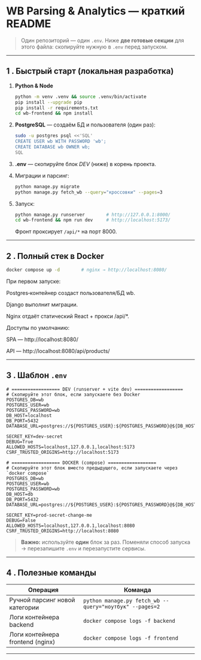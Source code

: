 # WB Parsing & Analytics — краткий README

> Один репозиторий — один `.env`. Ниже **две готовые секции** для этого файла: скопируйте нужную в `.env` перед запуском.

---

## 1 . Быстрый старт (локальная разработка)

1. **Python & Node**

   ```bash
   python -m venv .venv && source .venv/bin/activate
   pip install --upgrade pip
   pip install -r requirements.txt
   cd wb-frontend && npm install
   ```
2. **PostgreSQL** — создаём БД и пользователя (один раз):

   ```bash
   sudo -u postgres psql <<'SQL'
   CREATE USER wb WITH PASSWORD 'wb';
   CREATE DATABASE wb OWNER wb;
   SQL
   ```
3. **.env** — скопируйте блок *DEV* (ниже) в корень проекта.
4. Миграции и парсинг:

   ```bash
   python manage.py migrate
   python manage.py fetch_wb --query="кроссовки" --pages=3
   ```
5. Запуск:

   ```bash
   python manage.py runserver        # http://127.0.0.1:8000/
   cd wb-frontend && npm run dev     # http://localhost:5173/
   ```

   Фронт проксирует `/api/*` на порт 8000.

---

## 2 . Полный стек в Docker

```bash
docker compose up -d        # nginx → http://localhost:8080/
```

При первом запуске:

Postgres‑контейнер создаст пользователя/БД wb.

Django выполнит миграции.

Nginx отдаёт статический React + прокси /api/*.

Доступы по умолчанию:

SPA — http://localhost:8080/

API — http://localhost:8080/api/products/

---

## 3 . Шаблон `.env`

```dotenv
# ================== DEV (runserver + vite dev) ==================
# Скопируйте этот блок, если запускаете без Docker
POSTGRES_DB=wb
POSTGRES_USER=wb
POSTGRES_PASSWORD=wb
DB_HOST=localhost
DB_PORT=5432
DATABASE_URL=postgres://${POSTGRES_USER}:${POSTGRES_PASSWORD}@${DB_HOST}:${DB_PORT}/${POSTGRES_DB}

SECRET_KEY=dev-secret
DEBUG=True
ALLOWED_HOSTS=localhost,127.0.0.1,localhost:5173
CSRF_TRUSTED_ORIGINS=http://localhost:5173

# ================== DOCKER (compose) ==================
# Скопируйте этот блок вместо предыдущего, если запускаете через `docker compose`
POSTGRES_DB=wb
POSTGRES_USER=wb
POSTGRES_PASSWORD=wb
DB_HOST=db
DB_PORT=5432
DATABASE_URL=postgres://${POSTGRES_USER}:${POSTGRES_PASSWORD}@${DB_HOST}:${DB_PORT}/${POSTGRES_DB}

SECRET_KEY=prod-secret-change-me
DEBUG=False
ALLOWED_HOSTS=localhost,127.0.0.1,localhost:8080
CSRF_TRUSTED_ORIGINS=http://localhost:8080
```

> **Важно:** используйте **один** блок за раз. Поменяли способ запуска → перезапишите `.env` и перезапустите сервисы.

---

## 4 . Полезные команды

| Операция                         | Команда                                                 |
| -------------------------------- | ------------------------------------------------------- |
| Ручной парсинг новой категории   | `python manage.py fetch_wb --query="ноутбук" --pages=2` |
| Логи контейнера backend          | `docker compose logs -f backend`                        |
| Логи контейнера frontend (nginx) | `docker compose logs -f frontend`                       |

---
